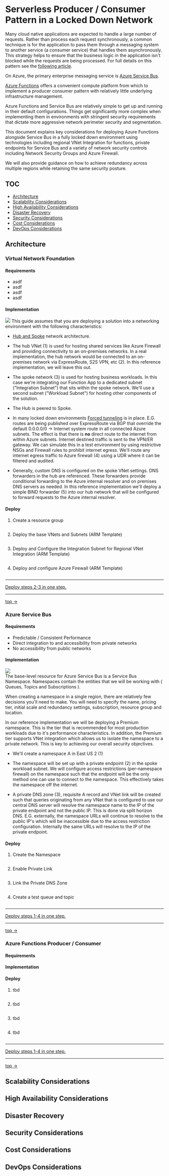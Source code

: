 # Serverless Producer / Consumer Pattern in a Locked Down Network
Many cloud native applications are expected to handle a large number of requests. Rather than process each request synchronously, a common technique is for the application to pass them through a messaging system to another service (a consumer service) that handles them asynchronously. This strategy helps to ensure that the business logic in the application isn't blocked while the requests are being processed. For full details on this pattern see the [following article](https://docs.microsoft.com/en-us/azure/architecture/patterns/competing-consumers).

On Azure, the primary enterprise messaging service is [Azure Service Bus](https://docs.microsoft.com/en-us/azure/service-bus-messaging/service-bus-messaging-overview).

[Azure Functions](https://docs.microsoft.com/en-us/azure/azure-functions/#:~:text=Azure%20Functions%20Documentation.%20Azure%20Functions%20is%20a%20serverless,code%20in%20response%20to%20a%20variety%20of%20events.) offers a convenient compute platform from which to implement a producer consumer pattern with relatively little underlying infrastructure management.

Azure Functions and Service Bus are relatively simple to get up and running in their default configurations. Things get significantly more complex when implementing them in environments with stringent security requirements that dictate more aggressive network perimeter security and segmentation.
  
This document explains key considerations for deploying Azure Functions alongside Service Bus in a fully locked down environment using technologies including regional VNet Integration for functions, private endpoints for Service Bus and a variety of network security controls including Network Security Groups and Azure Firewall.

We will also provide guidance on how to achieve redundancy across multiple regions while retaining the same security posture.
## TOC
- [Architecture](#Architecture)
- [Scalability Considerations](#Scalability-Considerations)
- [High Availability Considerations](#High-Availability-Considerations)
- [Disaster Recovery](#Disaster-Recovery)
- [Security Considerations](#Security-Considerations)
- [Cost Considerations](#Cost-Considerations)
- [DevOps Considerations](#DevOps-Considerations) 
## Architecture
### Virtual Network Foundation
#### Requirements
- asdf
- asdf
- asdf
- asdf  
#### Implementation
![](images/networking-foundation.png)
This guide assumes that you are deploying a solution into a networking environment with the following characteristics:

- [Hub and Spoke](https://docs.microsoft.com/en-us/azure/cloud-adoption-framework/ready/azure-best-practices/hub-spoke-network-topology)  network architecture.   

- The hub VNet (1) is used for hosting shared services like Azure Firewall and providing connectivity to an on-premises networks. In a real implementation, the hub network would be connected to an on-premises network via ExpressRoute, S2S VPN, etc (2). In this reference implementation, we will leave this out.  

- The spoke network (3) is used for hosting business workloads. In this case we're integrating our Function App to a dedicated subnet ("Integration Subnet") that sits within the spoke network. We'll use a second subnet ("Workload Subnet") for hosting other components of the solution.  

- The Hub is peered to Spoke.  

- In many locked down environments [Forced tunneling](https://docs.microsoft.com/en-us/azure/vpn-gateway/vpn-gateway-forced-tunneling-rm) is in place. E.G. routes are being published over ExpressRoute via BGP that override the default 0.0.0.0/0 -> Internet system route in all connected Azure subnets. The effect is that there is **no** direct route to the internet from within Azure subnets. Internet destined traffic is sent to the VPN/ER gateway. We can simulate this in a test environment by using restrictive NSGs and Firewall rules to prohibit internet egress. We'll route any internet egress traffic to Azure firewall (4) using a UDR where it can be filtered and audited.  

- Generally, custom DNS is configured on the spoke VNet settings. DNS forwarders in the hub are referenced. These forwarders  provide conditional forwarding to the Azure internal resolver and on premises DNS servers as needed. In this reference implementation we'll deploy a simple BIND forwarder (5) into our hub network that will be configured to forward requests to the Azure internal resolver. 
#### Deploy
1. Create a resource group
	```
	```
2. Deploy the base VNets and Subnets (ARM Template)
	```
	```
3. Deploy and Configure the Integration Subnet for Regional VNet Integration (ARM Template)
	```
	```
4. Deploy and configure Azure Firewall (ARM Template)
	```
	```

___
[Deploy steps 2-3 in one step.](link_url)
___

[top ->](#TOC)    
### Azure Service Bus
#### Requirements
- Predictable / Consistent Performance
- Direct integration to and accessibility from private networks
- No accessibility from public networks

#### Implementation
![](images/networking-servicebus.png)  
The base-level resource for Azure Service Bus is a Service Bus Namespace. Namespaces contain the entities that we will be working with ( Queues, Topics and Subscriptions ).

When creating a namespace in a single region, there are relatively few decisions you'll need to make. You will need to specify the name, pricing tier, initial scale and redundancy settings, subscription, resource group and location.

In our reference implementation we will be deploying a Premium namespace. This is the tier that is recommended for most production workloads due to it's performance characteristics. In addition, the Premium tier supports VNet integration which allows us to isolate the namespace to a private network. This is key to achieving our overall security objectives.   
  
- We'll create a namespace A in East US 2 (1)  

- The namespace will be set up with a private endpoint (2) in the spoke workload subnet. We will configure access restrictions (per-namespace firewall) on the namespace such that the endpoint will be the only method one can use to connect to the namespace. This effectively takes the namespace off the internet.  

- A private DNS zone (3), requisite A record and VNet link will be created such that queries originating from any VNet that is configured to use our central DNS server will resolve the namespace name to the IP of the private endpoint and not the public IP. This is done via split horizon DNS. E.G. externally, the namespace URLs will continue to resolve to the public IP's which will be inaccessible due to the access restriction configuration. Internally the same URLs will resolve to the IP of the private endpoint.    
#### Deploy
1. Create the Namespace
	```
	```
2. Enable Private Link
	```
	```
3. Link the Private DNS Zone
	```
	```
4. Create a test queue and topic
	```
	```
___
[Deploy steps 1-4 in one step.](link_url)
___
[top ->](#TOC) 

### Azure Functions Producer / Consumer
#### Requirements
#### Implementation
#### Deploy
1. tbd
	```
	```
2. tbd
	```
	```
3. tbd
	```
	```
4. tbd
	```
	```
___
[Deploy steps 1-4 in one step.](link_url)
___
[top ->](#TOC)  
## Scalability Considerations
## High Availability Considerations
## Disaster Recovery
## Security Considerations
## Cost Considerations
## DevOps Considerations



































